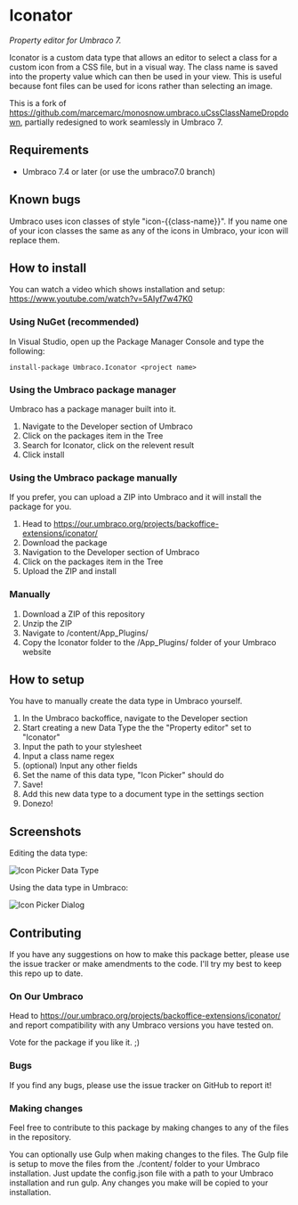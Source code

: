 Iconator
==
_Property editor for Umbraco 7._

Iconator is a custom data type that allows an editor to select a class for a custom icon from a CSS file, but in a visual way. The class name is saved into the property value which can then be used in your view. This is useful because font files can be used for icons rather than selecting an image.

This is a fork of https://github.com/marcemarc/monosnow.umbraco.uCssClassNameDropdown, partially redesigned to work seamlessly in Umbraco 7.

## Requirements

- Umbraco 7.4 or later (or use the umbraco7.0 branch)

## Known bugs

Umbraco uses icon classes of style "icon-{{class-name}}". If you name one of your icon classes the same as any of the icons in Umbraco, your icon will replace them.

## How to install

You can watch a video which shows installation and setup: https://www.youtube.com/watch?v=5AIyf7w47K0

### Using NuGet (recommended)

In Visual Studio, open up the Package Manager Console and type the following:

```install-package Umbraco.Iconator <project name>```

### Using the Umbraco package manager

Umbraco has a package manager built into it.

1. Navigate to the Developer section of Umbraco
2. Click on the packages item in the Tree
3. Search for Iconator, click on the relevent result
4. Click install

### Using the Umbraco package manually

If you prefer, you can upload a ZIP into Umbraco and it will install the package for you.

1. Head to https://our.umbraco.org/projects/backoffice-extensions/iconator/
2. Download the package
3. Navigation to the Developer section of Umbraco
4. Click on the packages item in the Tree
5. Upload the ZIP and install

### Manually

1. Download a ZIP of this repository
2. Unzip the ZIP
3. Navigate to /content/App_Plugins/
4. Copy the Iconator folder to the /App_Plugins/ folder of your Umbraco website

## How to setup

You have to manually create the data type in Umbraco yourself.

1. In the Umbraco backoffice, navigate to the Developer section
2. Start creating a new Data Type the the "Property editor" set to "Iconator"
3. Input the path to your stylesheet
4. Input a class name regex
5. (optional) Input any other fields
6. Set the name of this data type, "Icon Picker" should do
7. Save!
8. Add this new data type to a document type in the settings section
9. Donezo!

## Screenshots

Editing the data type:

![Icon Picker Data Type](https://github.com/HarveyWilliams/Iconator/blob/umbraco7.4/screenshots/IconPickerDataType.png "Icon Picker Data Type")

Using the data type in Umbraco:

![Icon Picker Dialog](https://github.com/HarveyWilliams/Iconator/blob/umbraco7.4/screenshots/IconPickerDialog.png "Icon Picker Dialog")

## Contributing

If you have any suggestions on how to make this package better, please use the issue tracker or make amendments to the code. I'll try my best to keep this repo up to date.

### On Our Umbraco

Head to https://our.umbraco.org/projects/backoffice-extensions/iconator/ and report compatibility with any Umbraco versions you have tested on.

Vote for the package if you like it. ;)

### Bugs

If you find any bugs, please use the issue tracker on GitHub to report it!

### Making changes

Feel free to contribute to this package by making changes to any of the files in the repository.

You can optionally use Gulp when making changes to the files. The Gulp file is setup to move the files from the ./content/ folder to your Umbraco installation. Just update the config.json file with a path to your Umbraco installation and run gulp. Any changes you make will be copied to your installation.
